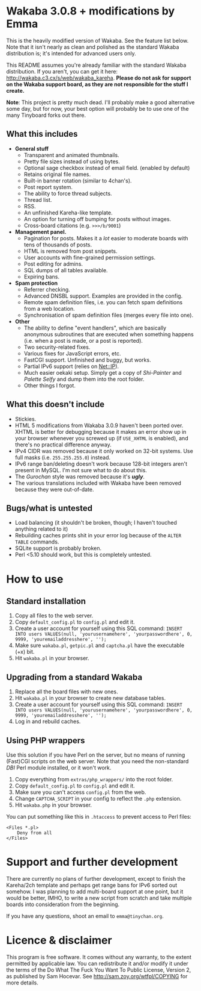 Wakaba 3.0.8 + modifications by Emma
====================================

This is the heavily modified version of Wakaba. See the feature list below.
Note that it isn't nearly as clean and polished as the standard Wakaba
distribution is; it's intended for advanced users only.

This README assumes you're already familiar with the standard Wakaba
distribution. If you aren't, you can get it here:
http://wakaba.c3.cx/s/web/wakaba_kareha. **Please do not ask for support on
the Wakaba support board, as they are not responsible for the stuff I
create.**

**Note**: This project is pretty much dead. I'll probably make a good
alternative some day, but for now, your best option will probably be to use
one of the many Tinyboard forks out there.

What this includes
------------------

* **General stuff**
    * Transparent and animated thumbnails.
    * Pretty file sizes instead of using bytes.
    * Optional sage checkbox instead of email field. (enabled by default)
    * Retains original file names.
    * Built-in banner rotation (similar to 4chan's).
    * Post report system.
    * The ability to force thread subjects.
    * Thread list.
    * RSS.
    * An unfinished Kareha-like template.
    * An option for turning off bumping for posts without images.
    * Cross-board citations (e.g. `>>>/b/9001`)
* **Management panel.**
    * Pagination for posts. Makes it a *lot* easier to moderate boards with
      tens of thousands of posts.
    * HTML is removed from post snippets.
    * User accounts with fine-grained permission settings.
    * Post editing for admins.
    * SQL dumps of all tables available.
	* Expiring bans.
* **Spam protection**
    * Referrer checking.
    * Advanced DNSBL support. Examples are provided in the config.
    * Remote spam definition files, i.e. you can fetch spam definitions
      from a web location.
    * Synchronisation of spam definition files (merges every file into
      one).
* **Other**
    * The ability to define "event handlers", which are basically anonymous
      subroutines that are executed when something happens (i.e. when a
	  post is made, or a post is reported).
    * Two security-related fixes.
    * Various fixes for JavaScript errors, etc.
    * FastCGI support. Unfinished and buggy, but works.
    * Partial IPv6 support (relies on
      [Net::IP](http://search.cpan.org/~manu/Net-IP/IP.pm)).
    * Much easier oekaki setup. Simply get a copy of *Shi-Painter* and
      *Palette Selfy* and dump them into the root folder.
    * Other things I forgot.

What this doesn't include
-------------------------

* Stickies.
* HTML 5 modifications from Wakaba 3.0.9 haven't been ported over. XHTML is
  better for debugging because it makes an error show up in your browser
  whenever you screwed up (if `USE_XHTML` is enabled), and there's no
  practical difference anyway.
* IPv4 CIDR was removed because it only worked on 32-bit systems. Use full
  masks (i.e. `255.255.255.0`) instead.
* IPv6 range ban/deleting doesn't work because 128-bit integers aren't
  present in MySQL. I'm not sure what to do about this.
* The *Gurochan* style was removed because it's ***ugly***.
* The various translations included with Wakaba have been removed because
  they were out-of-date.

Bugs/what is untested
---------------------

* Load balancing (it shouldn't be broken, though; I haven't touched
  anything related to it)
* Rebuilding caches prints shit in your error log because of the `ALTER
  TABLE` commands.
* SQLite support is probably broken.
* Perl <5.10 should work, but this is completely untested.

How to use
==========

Standard installation
---------------------

1. Copy all files to the web server.
2. Copy `default_config.pl` to `config.pl` and edit it.
3. Create a user account for yourself using this SQL command: `INSERT INTO
   users VALUES(null, 'yourusernamehere', 'yourpasswordhere', 0, 9999,
   'youremailaddresshere', '');`
4. Make sure `wakaba.pl`, `getpic.pl` and `captcha.pl` have the executable
   (+x) bit.
5. Hit `wakaba.pl` in your browser.

Upgrading from a standard Wakaba
--------------------------------

1. Replace all the board files with new ones.
2. Hit `wakaba.pl` in your browser to create new database tables.
3. Create a user account for yourself using this SQL command: `INSERT INTO
   users VALUES(null, 'yourusernamehere', 'yourpasswordhere', 0, 9999,
   'youremailaddresshere', '');`
4. Log in and rebuild caches.

Using PHP wrappers
------------------

Use this solution if you have Perl on the server, but no means of running
(Fast)CGI scripts on the web server. Note that you need the non-standard
*DBI* Perl module installed, or it won't work.

1. Copy everything from `extras/php_wrappers/` into the root folder.
2. Copy `default_config.pl` to `config.pl` and edit it.
3. Make sure you can't access `config.pl` from the web.
4. Change `CAPTCHA_SCRIPT` in your config to reflect the `.php` extension.
5. Hit `wakaba.php` in your browser.

You can put something like this in `.htaccess` to prevent access to Perl
files:

    <Files *.pl>
        Deny from all
    </Files>

Support and further development
===============================

There are currently no plans of further development, except to finish the
Kareha/2ch template and perhaps get range bans for IPv6 sorted out somehow.
I was planning to add multi-board support at one point, but it would be
better, IMHO, to write a new script from scratch and take multiple boards
into consideration from the beginning.

If you have any questions, shoot an email to `emma@tinychan.org`.

Licence & disclaimer
====================

This program is free software. It comes without any warranty, to
the extent permitted by applicable law. You can redistribute it
and/or modify it under the terms of the Do What The Fuck You Want
To Public License, Version 2, as published by Sam Hocevar. See
http://sam.zoy.org/wtfpl/COPYING for more details.
